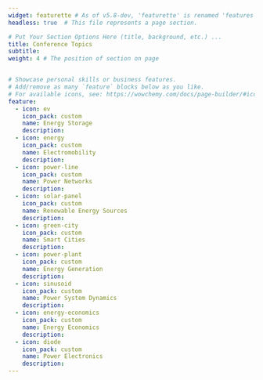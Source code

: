 ```yaml
---
widget: featurette # As of v5.8-dev, 'featurette' is renamed 'features'
headless: true  # This file represents a page section.

# Put Your Section Options Here (title, background, etc.) ...
title: Conference Topics
subtitle:
weight: 4 # The position of section on page


# Showcase personal skills or business features.
# Add/remove as many `feature` blocks below as you like.
# For available icons, see: https://wowchemy.com/docs/page-builder/#icons
feature:
  - icon: ev
    icon_pack: custom
    name: Energy Storage
    description: 
  - icon: energy
    icon_pack: custom
    name: Electromobility
    description: 
  - icon: power-line
    icon_pack: custom
    name: Power Networks
    description: 
  - icon: solar-panel
    icon_pack: custom
    name: Renewable Energy Sources
    description: 
  - icon: green-city
    icon_pack: custom
    name: Smart Cities
    description: 
  - icon: power-plant
    icon_pack: custom
    name: Energy Generation
    description:      
  - icon: sinusoid
    icon_pack: custom
    name: Power System Dynamics
    description:   
  - icon: energy-economics
    icon_pack: custom
    name: Energy Economics
    description:   
  - icon: diode
    icon_pack: custom
    name: Power Electronics
    description:     
---
```

